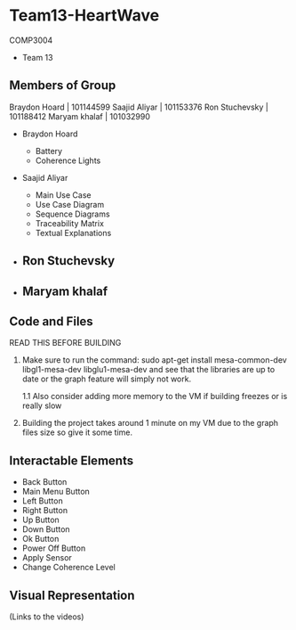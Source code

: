 # Team13-HeartWave
COMP3004
- Team 13

Members of Group
---------------- 

Braydon Hoard  | 101144599
Saajid Aliyar  | 101153376
Ron Stuchevsky | 101188412
Maryam khalaf  | 101032990


- Braydon Hoard
  - Battery 
  - Coherence Lights 
  
- Saajid Aliyar
  - Main Use Case
  - Use Case Diagram
  - Sequence Diagrams
  - Traceability Matrix
  - Textual Explanations
  
- Ron Stuchevsky
  - 
  
- Maryam khalaf
  - 

Code and Files
--------------
READ THIS BEFORE BUILDING

 1. Make sure to run the command: sudo apt-get install mesa-common-dev libgl1-mesa-dev libglu1-mesa-dev  and see that the libraries are up to date or the graph feature will simply not work.

    1.1 Also consider adding more memory to the VM if building freezes or is really slow

 2. Building the project takes around 1 minute on my VM due to the graph files size so give it some time.



Interactable Elements
--------------------- 

  - Back Button
  - Main Menu Button
  - Left Button
  - Right Button
  - Up Button
  - Down Button 
  - Ok Button
  - Power Off Button
  - Apply Sensor
  - Change Coherence Level
  
  
Visual Representation
---------------------
(Links to the videos) 



